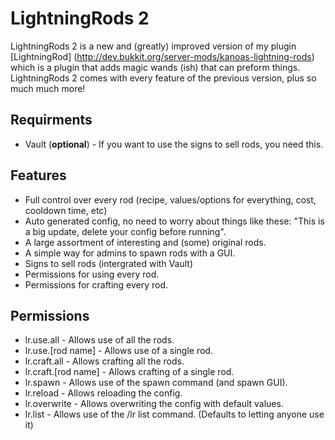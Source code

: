 LightningRods 2
=================================
LightningRods 2 is a new and (greatly) improved version of my plugin [LightningRod] (http://dev.bukkit.org/server-mods/kanoas-lightning-rods) which is a plugin that adds magic wands (ish) that can preform things.  LightningRods 2 comes with every feature of the previous version, plus so much much more! 

Requirments
-----------
 - Vault (**optional**) - If you want to use the signs to sell rods, you need this.

Features
-----------
 - Full control over every rod (recipe, values/options for everything, cost, cooldown time, etc)
 - Auto generated config, no need to worry about things like these: "This is a big update, delete your config before running".
 - A large assortment of interesting and (some) original rods.
 - A simple way for admins to spawn rods with a GUI.
 - Signs to sell rods (intergrated with Vault)
 - Permissions for using every rod.
 - Permissions for crafting every rod.
 
Permissions
-----------
 - lr.use.all - Allows use of all the rods.
 - lr.use.[rod name] - Allows use of a single rod.
 - lr.craft.all - Allows crafting all the rods.
 - lr.craft.[rod name] - Allows crafting of a single rod.
 - lr.spawn - Allows use of the spawn command (and spawn GUI).
 - lr.reload - Allows reloading the config.
 - lr.overwrite - Allows overwriting the config with default values.
 - lr.list - Allows use of the /lr list command. (Defaults to letting anyone use it)